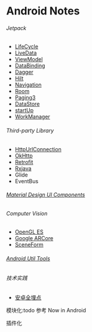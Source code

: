 # Android Notes

###### Jetpack

- [LifeCycle](https://github.com/sunnnydaydev/NoteLifeCycle/blob/master/README.md)
- [LiveData](https://github.com/sunnnydaydev/NoteLiveData/blob/master/README.md)
- [ViewModel](https://github.com/sunnnydaydev/NoteViewModel/blob/master/README.md)
- [DataBinding](https://github.com/sunnnydaydev/DataBingding)
- [Dagger](https://github.com/sunnnydaydev/DI)
- [Hilt](https://github.com/sunnnydaydev/Hilt)
- [Navigation](https://github.com/sunnnydaydev/NoteNavigation)
- [Room](https://github.com/sunnnydaydev/NoteRoom)
- [Paging3](https://github.com/sunnnydaydev/NotePaging3)
- [DataStore](https://github.com/sunnnydaydev/NoteDataStore)
- [startUp](https://github.com/sunnnydaydev/NoteStartUp)
- [WorkManager](https://github.com/sunnnydaydev/NoteWorkManager)

###### Third-party Library

- [HttpUrlConnection](https://github.com/sunnnydaydev/NoteHttpUrlConnection)
- [OkHttp](https://github.com/sunnnydaydev/NoteOkHttp)
- [Retrofit](https://github.com/sunnnydaydev/NoteRetrofit)
- [Rxjava](https://github.com/sunnnydaydev/NoteRxJava)
- Glide
- EventBus

###### [Material Design UI Components](https://github.com/sunnnydaydev/MaterialDesign)

###### Computer Vision

- [OpenGL ES](https://github.com/sunnnydaydev/OpenGlES)
- [Google ARCore](https://github.com/sunnnydaydev/NoteGoogleArCore)
- [SceneForm](https://github.com/sunnnydaydev/NoteSceneForm)

###### [Android Util Tools](https://github.com/sunnnydaydev/UtilsTool)


###### 技术实践

- [安卓全埋点](https://github.com/sunnnydaydev/BuryingPoint/tree/master)

模块化:todo 参考 Now in Android

插件化



  









